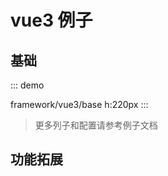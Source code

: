 # vue3 例子

## 基础

::: demo

framework/vue3/base
h:220px
:::

> 更多列子和配置请参考例子文档

## 功能拓展
<ClientOnly>
  <EVirtTableVue />
</ClientOnly>
